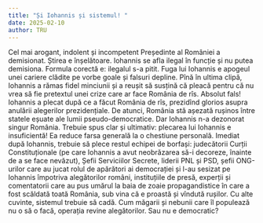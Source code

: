 ```yaml
---
title: "Și Iohannis și sistemul! "
date: 2025-02-10
author: TRU
---
```

Cel mai arogant, indolent și incompetent Președinte al României a demisionat. Știrea e înșelătoare. Iohannis se afla ilegal în funcție și nu putea demisiona. Formula corectă e: ilegalul s-a pitit.
Fuga lui Iohannis e apogeul unei cariere clădite pe vorbe goale și falsuri depline. Pînă în ultima clipă, Iohannis a rămas fidel minciunii și a reușit să susțină că pleacă pentru că nu vrea să fie pretextul unei crize care ar face România de rîs. Absolut fals! Iohannis a plecat după ce a făcut România de rîs, prezidînd glorios asupra anulării alegerilor prezidențiale. De atunci, România stă așezată rușinos între statele eșuate ale lumii pseudo-democratice.
Dar Iohannis n-a dezonorat singur România. Trebuie spus clar și ultimativ: plecarea lui Iohannis e insuficientă! Ea reduce farsa generală la o chestiune personală. Imediat după Iohannis, trebuie să plece restul echipei de borfași: judecătorii Curții Constituționale (pe care Iohannis a avut neobrăzarea să-i decoreze, înainte de a se face nevăzut), Șefii Serviciilor Secrete, liderii PNL și PSD, șefii ONG-urilor care au jucat rolul de apărători ai democrației și l-au sesizat pe Iohannis împotriva alegătorilor români, instituțiile de presă, experții și comentatorii care au pus umărul la baia de zoaie propagandistice în care a fost scăldată toată România, sub vina că e proastă și vîndută rușilor.
Cu alte cuvinte, sistemul trebuie să cadă.
Cum măgarii și nebunii care îl populează nu o să o facă, operația revine alegătorilor. Sau nu e democratic?
